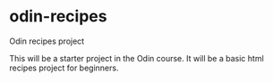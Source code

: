 # odin-recipes
Odin recipes project 

This will be a starter project in the Odin course.
It will be a basic html recipes project for beginners.
